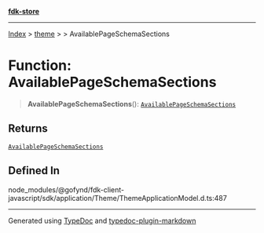 [**fdk-store**](../../../README.md)
***

[Index](../../../API.md) > [theme](../../README.md) > [<internal>](../README.md) > AvailablePageSchemaSections

# Function: AvailablePageSchemaSections

> **AvailablePageSchemaSections**(): [`AvailablePageSchemaSections`](../type-aliases/type-alias.AvailablePageSchemaSections.md)

## Returns

[`AvailablePageSchemaSections`](../type-aliases/type-alias.AvailablePageSchemaSections.md)

## Defined In

node\_modules/@gofynd/fdk-client-javascript/sdk/application/Theme/ThemeApplicationModel.d.ts:487

***
Generated using [TypeDoc](https://typedoc.org/) and [typedoc-plugin-markdown](https://www.npmjs.com/package/typedoc-plugin-markdown)
